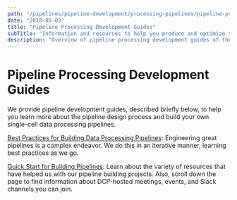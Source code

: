```yaml
---
path: "/pipelines/pipeline-development/processing-pipelines/pipeline-processing-development-guides"
date: "2018-05-03"
title: "Pipeline Processing Development Guides"
subTitle: "Information and resources to help you produce and optimize single cell data processing pipelines."
description: "Overview of pipeline processing development guides of the HCA DCP."
---
```


# Pipeline Processing Development Guides

We provide pipeline development guides, described briefly below, to help you learn more about the pipeline design process and build your own single-cell data processing pipelines. 

[Best Practices for Building Data Processing Pipelines](/pipelines/pipeline-best-practices): Engineering great pipelines is a complex endeavor. We do this in an iterative manner, learning best practices as we go.

[Quick Start for Building Pipelines](/pipelines/building-pipelines): Learn about the variety of resources that have helped us with our pipeline building projects. Also, scroll down the page to find information about DCP-hosted meetings, events, and Slack channels you can join.

